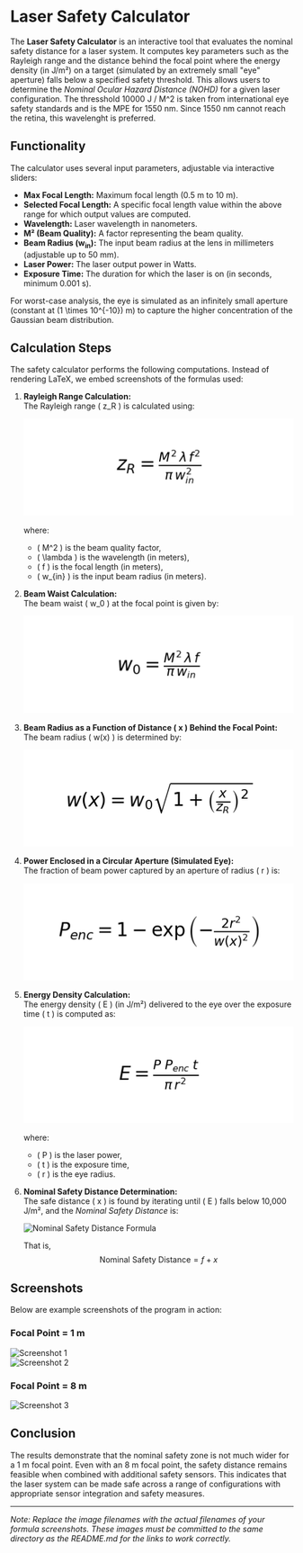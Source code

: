 # Laser Safety Calculator

The **Laser Safety Calculator** is an interactive tool that evaluates the nominal safety distance for a laser system. It computes key parameters such as the Rayleigh range and the distance behind the focal point where the energy density (in J/m²) on a target (simulated by an extremely small "eye" aperture) falls below a specified safety threshold. This allows users to determine the *Nominal Ocular Hazard Distance (NOHD)* for a given laser configuration.
The thresshold 10000 J / M^2 is taken from international eye safety standards and is the MPE for 1550 nm. Since 1550 nm cannot reach the retina, this wavelenght is preferred.

## Functionality

The calculator uses several input parameters, adjustable via interactive sliders:

- **Max Focal Length:** Maximum focal length (0.5 m to 10 m).
- **Selected Focal Length:** A specific focal length value within the above range for which output values are computed.
- **Wavelength:** Laser wavelength in nanometers.
- **M² (Beam Quality):** A factor representing the beam quality.
- **Beam Radius (w<sub>in</sub>):** The input beam radius at the lens in millimeters (adjustable up to 50 mm).
- **Laser Power:** The laser output power in Watts.
- **Exposure Time:** The duration for which the laser is on (in seconds, minimum 0.001 s).

For worst-case analysis, the eye is simulated as an infinitely small aperture (constant at \(1 \times 10^{-10}\) m) to capture the higher concentration of the Gaussian beam distribution.

## Calculation Steps

The safety calculator performs the following computations. Instead of rendering LaTeX, we embed screenshots of the formulas used:

1. **Rayleigh Range Calculation:**  
   The Rayleigh range \( z_R \) is calculated using:
   
   ![Rayleigh Range Formula](rayleigh_range_formula.png)
   
   where:
   - \( M^2 \) is the beam quality factor,
   - \( \lambda \) is the wavelength (in meters),
   - \( f \) is the focal length (in meters),
   - \( w_{in} \) is the input beam radius (in meters).

2. **Beam Waist Calculation:**  
   The beam waist \( w_0 \) at the focal point is given by:
   
   ![Beam Waist Formula](beam_waist_formula.png)

3. **Beam Radius as a Function of Distance \( x \) Behind the Focal Point:**  
   The beam radius \( w(x) \) is determined by:
   
   ![Beam Radius Formula](beam_radius_formula.png)

4. **Power Enclosed in a Circular Aperture (Simulated Eye):**  
   The fraction of beam power captured by an aperture of radius \( r \) is:
   
   ![Enclosed Power Formula](enclosed_power_formula.png)

5. **Energy Density Calculation:**  
   The energy density \( E \) (in J/m²) delivered to the eye over the exposure time \( t \) is computed as:
   
   ![Energy Density Formula](energy_density_formula.png)
   
   where:
   - \( P \) is the laser power,
   - \( t \) is the exposure time,
   - \( r \) is the eye radius.

6. **Nominal Safety Distance Determination:**  
   The safe distance \( x \) is found by iterating until \( E \) falls below 10,000 J/m², and the *Nominal Safety Distance* is:
   
   ![Nominal Safety Distance Formula](nominal_safety_distance_formula.png)
   
   That is,  
   $$
   \text{Nominal Safety Distance} = f + x
   $$

## Screenshots

Below are example screenshots of the program in action:

### Focal Point = 1 m
![Screenshot 1](screenshot1.png)  
![Screenshot 2](screenshot2.png)

### Focal Point = 8 m
![Screenshot 3](screenshot3.png)

## Conclusion

The results demonstrate that the nominal safety zone is not much wider for a 1 m focal point. Even with an 8 m focal point, the safety distance remains feasible when combined with additional safety sensors. This indicates that the laser system can be made safe across a range of configurations with appropriate sensor integration and safety measures.

---

*Note: Replace the image filenames with the actual filenames of your formula screenshots. These images must be committed to the same directory as the README.md for the links to work correctly.*
